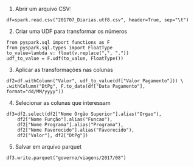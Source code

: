 

1. Abrir um arquivo CSV:
```
df=spark.read.csv("201707_Diarias.utf8.csv", header=True, sep="\t")
```

2. Criar uma UDF para transformar os números
```
from pyspark.sql import functions as F
from pyspark.sql.types import FloatType
to_value=lambda v: float(v.replace(",", "."))
udf_to_value = F.udf(to_value, FloatType())
```

3. Aplicar as transformações nas colunas
```
df2=df.withColumn("Valor", udf_to_value(df["Valor Pagamento"])) \
.withColumn("DtPg", F.to_date(df["Data Pagamento"], format="dd/MM/yyyy"))
```

4. Selecionar as colunas que interessam
```
df3=df2.select(df2["Nome Órgão Superior"].alias("Orgao"), 
    df2["Nome Função"].alias("Funcao"),
    df2["Nome Programa"].alias("Programa"), 
    df2["Nome Favorecido"].alias("Favorecido"), 
    df2["Valor"], df2["DtPg"])
```

5. Salvar em arquivo parquet
```
df3.write.parquet("governo/viagens/2017/08")
```

